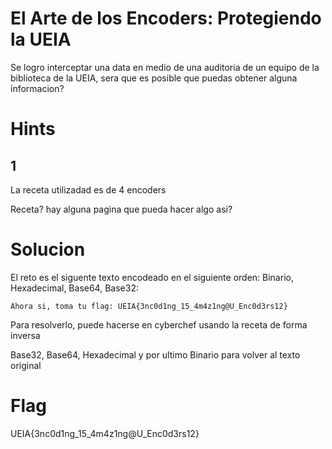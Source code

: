 # El Arte de los Encoders: Protegiendo la UEIA

Se logro interceptar una data en medio de una auditoria de un equipo de la biblioteca de la UEIA, sera que es posible que puedas obtener alguna informacion?

# Hints

## 1

La receta utilizadad es de 4 encoders

Receta? hay alguna pagina que pueda hacer algo asi?

# Solucion

El reto es el siguente texto encodeado en el siguiente orden: Binario, Hexadecimal, Base64, Base32:

```
Ahora si, toma tu flag: UEIA{3nc0d1ng_15_4m4z1ng@U_Enc0d3rs12}
```

Para resolverlo, puede hacerse en cyberchef usando la receta de forma inversa

Base32, Base64, Hexadecimal y por ultimo Binario para volver al texto original

# Flag

UEIA{3nc0d1ng_15_4m4z1ng@U_Enc0d3rs12}
